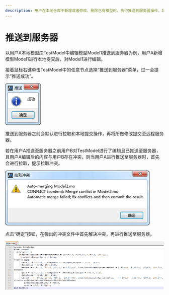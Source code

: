 ```yaml
---
description: 用户在本地仓库中新增或者修改、删除已有模型时，执行推送到服务器操作，将所做修改提交至远程服务器。
---
```


# 推送到服务器

以用户A本地模型库TestModel中编辑模型Model1推送到服务器为例，用户A新增模型Model1进行本地提交后，对Model1进行编辑。

接着鼠标右键单击TestModel中的任意节点选择“推送到服务器”菜单，过一会提示“推送成功”。

![&#x63A8;&#x9001;&#x6210;&#x529F;](../.gitbook/assets/tui-song.png)

推送到服务器之前会默认进行拉取和本地提交操作，再将所做修改提交至远程服务器。

若在用户A推送至服务器之前用户B对TestModel进行了编辑且已推送至服务器，且用户A编辑后的内容与用户B存在冲突，则当用户A进行推送至服务器时，首先会进行拉取，提示拉取冲突。

![&#x62C9;&#x53D6;&#x51B2;&#x7A81;](../.gitbook/assets/tui-song-1.png)

点击“确定”按钮，在弹出的冲突文件中首先解决冲突，再进行推送至服务器。

![&#x51B2;&#x7A81;&#x6587;&#x4EF6;](../.gitbook/assets/tui-song-2.png)

